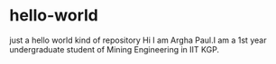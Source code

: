 # hello-world
just a hello world kind of repository
Hi
I am Argha Paul.I am a 1st year undergraduate student of Mining Engineering in IIT KGP. 
